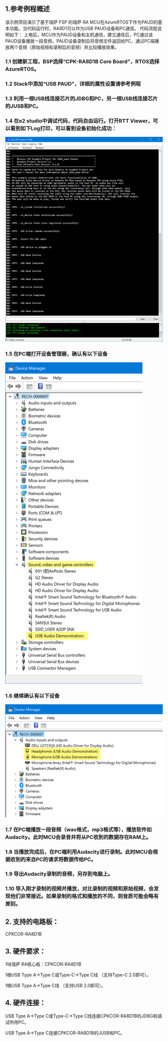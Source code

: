 ## 1.参考例程概述
该示例项目演示了基于瑞萨 FSP 的瑞萨 RA MCU在AzureRTOS下作为PAUD的基本功能。当代码运行时，RA8D1可以作为USB PAUD设备和PC通信。
代码流程说明如下：
上电后，MCU作为PAUD设备和主机通信，建立通信后，PC通过该PAUD设备播放一段音频，PAUD设备录制后将音频文件返回给PC，通过PC端播放两个音频（原始视频和录制后的音频）并比较播放效果。

### 1.1 创建新工程，BSP选择“CPK-RA8D1B Core Board”，RTOS选择AzureRTOS。
### 1.2 Stack中添加“USB PAUD”，详细的属性设置请参考例程
### 1.3 利用一根USB线连接芯片的JDBG和PC，另一根USB线连接芯片的JUSB和PC。
### 1.4 在e2 studio中调试代码，代码自由运行。打开RTT Viewer，可以看到如下Log打印，可以看到设备初始化成功：
![alt text](images/Picture1-1.png)
### 1.5 在PC端打开设备管理器，确认有以下设备
![alt text](images/Picture1-2.png)

### 1.6 继续确认有以下设备
![alt text](images/Picture1-3.png)
### 1.7 在PC端播放一段音频（wav格式，mp3格式等），播放软件如Audacity。此时MCU会录音并将从PC收到的数据存在RAM上。
### 1.8 当播放完成后，在PC端利用Audacity进行录制。此时MCU会根据收到的来自PC的请求将数据传给PC。
### 1.9 导出Audacity录制的音频，另存到电脑上。
### 1.10 导入刚才录制的视频并播放，对比录制的视频和原始视频，会发现他们非常接近。如果录制的格式和播放的不同，则音质可能会略有差别。
## 2. 支持的电路板：
CPKCOR-RA8D1B

## 3. 硬件要求：
1块瑞萨 RA核心板：CPKCOR-RA8D1B

1根USB Type A->Type C或Type-C->Type C线 （支持Type-C 2.0即可）。

1根USB Type A->Type C线 （支持USB 2.0即可）。


## 4. 硬件连接：

USB Type A->Type C或Type-C->Type C线连接CPKCOR-RA8D1B的JDBG和调试所用PC。

USB Type A->Type C连接CPKCOR-RA8D1B的JUSB和PC。